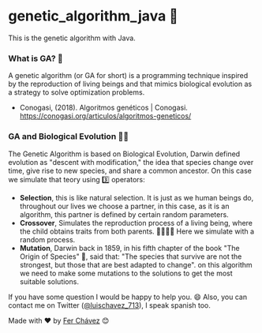 # genetic_algorithm_java 🧬

This is the genetic algorithm with Java.

### What is GA? 🧬

A genetic algorithm (or GA for short) is a programming technique inspired by the reproduction of living beings and that mimics biological evolution as a strategy to solve optimization problems.

- Conogasi, (2018). Algoritmos genéticos | Conogasi. https://conogasi.org/articulos/algoritmos-geneticos/


### GA and Biological Evolution 🧬🐒

The Genetic Algorithm is based on Biological Evolution, Darwin defined evolution as "descent with modification," the idea that species change over time, give rise to new species, and share a common ancestor.
On this case we simulate that teory using 3️⃣ operators:

- **Selection**, this is like natural selection. 
  It is just as we human beings do, throughout our lives we choose a partner, in this case, as it is an algorithm, this partner is defined by certain random parameters.
- **Crossover**, Simulates the reproduction process of a living being, where the child obtains traits from both parents. 👨‍👩‍👧‍👦
  Here we simulate with a random process.
- **Mutation**, Darwin back in 1859, in his fifth chapter of the book "The Origin of Species" 📖, said that: "The species that survive are not the strongest, but those that are best adapted to change". 
  on this algorithm we need to make some mutations to the solutions to get the most suitable solutions.
  
If you have some question I would be happy to help you. 😄 
Also, you can contact me on Twitter ([@luischavez_713](http://www.twitter.com/luischavez_713)), I speak spanish too.
 
Made with ❤️ by [Fer Chávez](https://github.com/lchavez1) 😊

